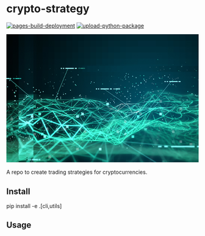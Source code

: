 # crypto-strategy
[![pages-build-deployment](https://github.com/minggnim/crypto-strategy/actions/workflows/pages/pages-build-deployment/badge.svg)](https://github.com/minggnim/crypto-strategy/actions/workflows/pages/pages-build-deployment)
[![upload-python-package](https://github.com/minggnim/crypto-strategy/actions/workflows/python-publish.yml/badge.svg?branch=master)](https://github.com/minggnim/crypto-strategy/actions/workflows/python-publish.yml)

![](./img/algo-trading.png)

A repo to create trading strategies for cryptocurrencies.

## Install

pip install -e .[cli,utils]

## Usage

